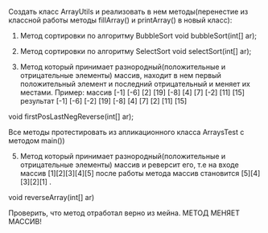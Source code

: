 Создать класс ArrayUtils и реализовать в нем методы(перенестие из классной работы методы fillArray() и printArray() в новый класс):
1) Метод сортировки по алгоритму BubbleSort
void bubbleSort(int[] ar);

2) Метод сортировки по алгоритму SelectSort
void selectSort(int[] ar);

3) Метод который принимает разнородный(положительные и отрицательные элементы) массив, находит в нем первый положительный элемент и последний отрицательный и меняет их местами. Пример:
массив [-1] [-6] [2] [19] [-8] [4] [7] [-2] [11] [15] результат [-1] [-6] [-2] [19] [-8] [4] [7] [2] [11] [15]  

void firstPosLastNegReverse(int[] ar);

Все методы протестировать из апликационного класса ArraysTest с методом main())

5) Метод который принимает разнородный(положительные и отрицательные элементы) массив и реверсит его,
   т.е на входе массив [1][2][3][4][5] после работы метода массив становится [5][4][3][2][1] .
   
void reverseArray(int[] ar)  

Проверить, что метод отработал верно из мейна. МЕТОД МЕНЯЕТ МАССИВ!




